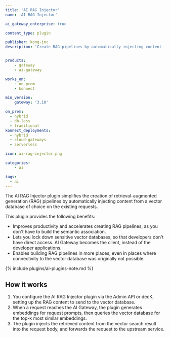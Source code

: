 ```yaml
---
title: 'AI RAG Injector'
name: 'AI RAG Injector'

ai_gateway_enterprise: true

content_type: plugin

publisher: kong-inc
description: 'Create RAG pipelines by automatically injecting content from a vector database'


products:
    - gateway
    - ai-gateway

works_on:
    - on-prem
    - konnect

min_version:
    gateway: '3.10'

on_prem:
  - hybrid
  - db-less
  - traditional
konnect_deployments:
  - hybrid
  - cloud-gateways
  - serverless

icon: ai-rag-injector.png

categories:
    - ai

tags:
  - ai
---
```


The AI RAG Injector plugin simplifies the creation of retrieval-augmented generation (RAG) pipelines by automatically injecting content from a vector database of choice on the existing requests.

This plugin provides the following benefits:
* Improves productivity and accelerates creating RAG pipelines, as you don't have to build the semantic association.
* Lets you lock down sensitive vector databases, so that developers don't have direct access. AI Gateway becomes the client, instead of the developer applications.
* Enables building RAG pipelines in more places, even in places where connectivity to the vector database was originally not possible.

{% include plugins/ai-plugins-note.md %}

## How it works

1. You configure the AI RAG Injector plugin via the Admin API or decK, setting up the RAG content to send to the vector database.
1. When a request reaches the AI Gateway, the plugin generates embeddings for request prompts, then queries the vector database for the top-k most similar embeddings.
1. The plugin injects the retrieved content from the vector search result into the request body, and forwards the request to the upstream service.